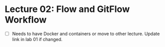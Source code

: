 # Lecture 02: Flow and GitFlow Workflow

- [ ] Needs to have Docker and containers or move to other lecture.  Update link in lab 01 if changed.